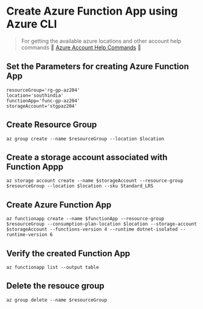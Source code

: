 # Create Azure Function App using Azure CLI

> For getting the available azure locations and other account help commands
> 🌟 [Azure Account Help Commands]() 🌟 

## Set the Parameters for creating Azure Function App
```
resourceGroup='rg-gp-az204'
location='southindia'
functionApp='func-gp-az204'
storageAccount='stgpaz204'
```

## Create Resource Group
```azurecli
az group create --name $resourceGroup --location $location
```
    
## Create a storage account associated with Function Appp
```azurecli
az storage account create --name $storageAccount --resource-group $resourceGroup --location $location --sku Standard_LRS
```

## Create Azure Function App
```azurecli
az functionapp create --name $functionApp --resource-group $resourceGroup --consumption-plan-location $location --storage-account $storageAccount --functions-version 4 --runtime dotnet-isolated --runtime-version 6
```

## Verify the created Function App
```azurecli
az functionapp list --output table
```

## Delete the resouce group
```azurecli
az group delete --name $resourceGroup
```
